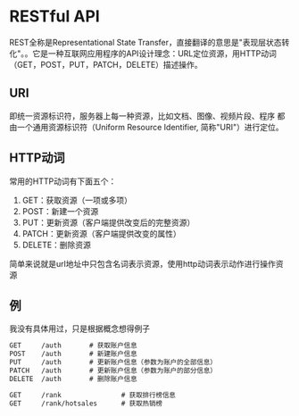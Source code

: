 # RESTful API

REST全称是Representational State Transfer，直接翻译的意思是"表现层状态转化"。。它是一种互联网应用程序的API设计理念：URL定位资源，用HTTP动词（GET，POST，PUT，PATCH，DELETE）描述操作。

## URI

即统一资源标识符，服务器上每一种资源，比如文档、图像、视频片段、程序 都由一个通用资源标识符（Uniform Resource Identifier, 简称"URI"）进行定位。

## HTTP动词

常用的HTTP动词有下面五个：

1. GET：获取资源（一项或多项）
2. POST：新建一个资源
3. PUT：更新资源（客户端提供改变后的完整资源）
4. PATCH：更新资源（客户端提供改变的属性）
5. DELETE：删除资源

简单来说就是url地址中只包含名词表示资源，使用http动词表示动作进行操作资源

## 例

我没有具体用过，只是根据概念想得例子

```txt
GET     /auth       # 获取账户信息
POST    /auth       # 新建账户信息
PUT     /auth       # 更新账户信息（参数为账户的全部信息）
PATCH   /auth       # 更新账户信息（参数为账户的部分信息）
DELETE  /auth       # 删除账户信息

GET     /rank               # 获取排行榜信息
GET     /rank/hotsales      # 获取热销榜
```
